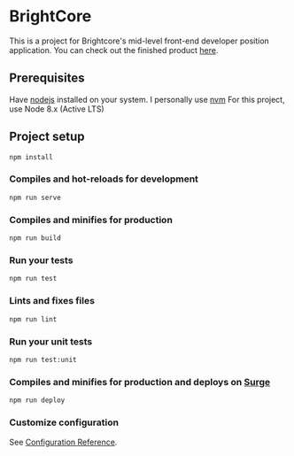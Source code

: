 # BrightCore

This is a project for Brightcore's mid-level front-end developer position application.
You can check out the finished product [here](https://brightcore-test.surge.sh).

## Prerequisites

Have [nodejs](https://nodejs.org/en/) installed on your system. I personally use [nvm](https://github.com/creationix/nvm)
For this project, use Node 8.x (Active LTS)

## Project setup
```
npm install
```

### Compiles and hot-reloads for development
```
npm run serve
```

### Compiles and minifies for production
```
npm run build
```

### Run your tests
```
npm run test
```

### Lints and fixes files
```
npm run lint
```

### Run your unit tests
```
npm run test:unit
```

### Compiles and minifies for production and deploys on [Surge](https://surge.sh/)
```
npm run deploy
```

### Customize configuration
See [Configuration Reference](https://cli.vuejs.org/config/).
